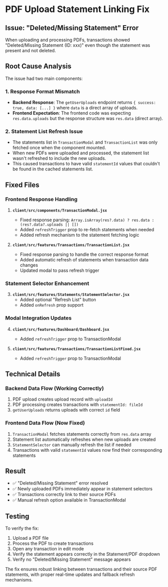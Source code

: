# PDF Upload Statement Linking Fix

## Issue: "Deleted/Missing Statement" Error

When uploading and processing PDFs, transactions showed "Deleted/Missing Statement (ID: xxx)" even though the statement was present and not deleted.

## Root Cause Analysis

The issue had two main components:

### 1. Response Format Mismatch
- **Backend Response**: The `getUserUploads` endpoint returns `{ success: true, data: [...] }` where `data` is a direct array of uploads.
- **Frontend Expectation**: The frontend code was expecting `res.data.uploads` but the response structure was `res.data` (direct array).

### 2. Statement List Refresh Issue
- The statements list in `TransactionModal` and `TransactionList` was only fetched once when the component mounted.
- When new PDFs were uploaded and processed, the statement list wasn't refreshed to include the new uploads.
- This caused transactions to have valid `statementId` values that couldn't be found in the cached statements list.

## Fixed Files

### Frontend Response Handling
1. **`client/src/components/TransactionModal.jsx`**
   - Fixed response parsing: `Array.isArray(res?.data) ? res.data : (res?.data?.uploads || [])`
   - Added `refreshTrigger` prop to re-fetch statements when needed
   - Added refresh mechanism to the statement fetching logic

2. **`client/src/features/Transactions/TransactionList.jsx`**
   - Fixed response parsing to handle the correct response format
   - Added automatic refresh of statements when transaction data changes
   - Updated modal to pass refresh trigger

### Statement Selector Enhancement
3. **`client/src/features/Statements/StatementSelector.jsx`**
   - Added optional "Refresh List" button
   - Added `onRefresh` prop support

### Modal Integration Updates
4. **`client/src/features/Dashboard/Dashboard.jsx`**
   - Added `refreshTrigger` prop to TransactionModal

5. **`client/src/features/Transactions/TransactionListFixed.jsx`**
   - Added `refreshTrigger` prop to TransactionModal

## Technical Details

### Backend Data Flow (Working Correctly)
1. PDF upload creates upload record with `uploadId`
2. PDF processing creates transactions with `statementId: fileId`
3. `getUserUploads` returns uploads with correct `id` field

### Frontend Data Flow (Now Fixed)
1. `TransactionModal` fetches statements correctly from `res.data` array
2. Statement list automatically refreshes when new uploads are created
3. `StatementSelector` can manually refresh the list if needed
4. Transactions with valid `statementId` values now find their corresponding statements

## Result

- ✅ "Deleted/Missing Statement" error resolved
- ✅ Newly uploaded PDFs immediately appear in statement selectors
- ✅ Transactions correctly link to their source PDFs
- ✅ Manual refresh option available in TransactionModal

## Testing

To verify the fix:
1. Upload a PDF file
2. Process the PDF to create transactions
3. Open any transaction in edit mode
4. Verify the statement appears correctly in the Statement/PDF dropdown
5. Verify no "Deleted/Missing Statement" message appears

The fix ensures robust linking between transactions and their source PDF statements, with proper real-time updates and fallback refresh mechanisms.
